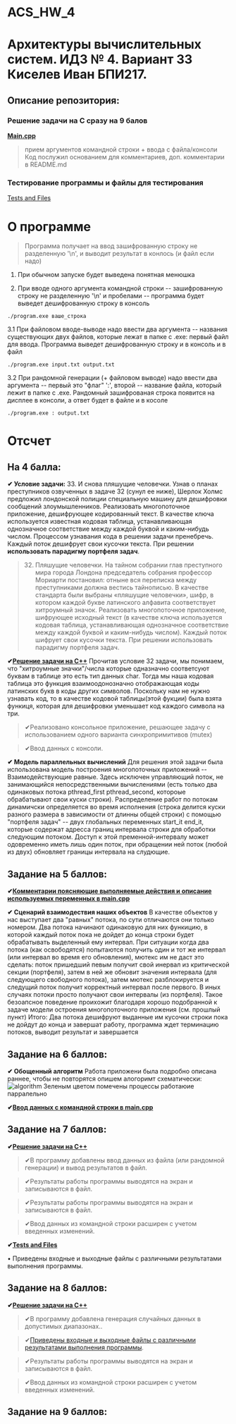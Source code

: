 # ACS_HW_4
# Архитектуры вычислительных систем. ИДЗ № 4. Вариант 33 <br/> Киселев Иван БПИ217.

## Описание репозитория:

### Решение задачи на C сразу на 9 балов 
**[Main.cpp](https://github.com/ababism/ACS_HW_4/blob/main/main.cpp)** 
> прием аргументов командной строки + ввода с файла/консоли
> Код послужил основанием для комментариев, доп. комментарии в README.md

### Тестирование программы и  файлы для тестирования
[Tests and Files](https://github.com/ababism/ACS_HW_4/tree/main/Tests)


# О программе
> Программа получает на ввод зашифрованную строку не разделенную '\n', и выводит результат в конлось (и файл если надо)

1. При обычном запуске будет выведена понятная менюшка

2. При вводе одного аргумента командной строки -- зашифрованную строку не разделенную '\n' и пробелами -- программа будет выведет дешифрованную строку в консоль
```
./program.exe вашe_строка
```

3.1 При файловом вводе-выводе надо ввести два аргумента -- названия существующих двух файлов, которые лежат в папке с .exe: первый файл для ввода. Программа выведет дешифрованную строку и в консоль и в файл

```
./program.exe input.txt output.txt
```

3.2 При рандомной генерации (+ файловом выводе) надо ввести два аргумента -- первый это "флаг" ':', второй -- название файла, который лежит в папке с .exe. Рандомный зашифрованая строка появится на дисплее в консоли, а ответ будет в файле и в косоле

```
./program.exe : output.txt
```

# Отсчет

## На 4 балла:

**✔ Условие задачи:**
33. И снова пляшущие человечки. Узнав о планах преступников озвученных в задаче 32 (сунул ее ниже), Шерлок Холмс предложил лондонской полиции специальную машину для дешифровки сообщений злоумышленников. Реализовать многопоточное приложение, дешифрующее кодированный текст. В качестве ключа используется известная кодовая таблица, устанавливающая однозначное соответствие между каждой буквой и каким-нибудь числом. Процессом узнавания кода в решении задачи пренебречь. Каждый поток дешифрует свои кусочки текста. При решении **использовать парадигму портфеля задач**.

> 32. Пляшущие человечки. На тайном собрании глав преступного мира города Лондона председатель собрания профессор Мориарти постановил: отныне вся переписка между преступниками должна вестись тайнописью. В качестве стандарта были выбраны «пляшущие человечки», шифр, в котором каждой букве латинского алфавита соответствует хитроумный значок. Реализовать многопоточное приложение, шифрующее исходный текст (в качестве ключа используется кодовая таблица, устанавливающая однозначное соответствие между каждой буквой и каким-нибудь числом). Каждый поток шифрует свои кусочки текста. При решении использовать парадигму портфеля задач.

**✔[Решение задачи на C++](https://github.com/ababism/ACS_HW_4/blob/main/main.cpp)**
Прочитав условие 32 задачи, мы понимаем, что "хитроумные значки"/числа которые одназначно соответсуют буквам в таблице это есть тип данных char. Тогда мы наша кодовая таблица это функция взаимоодонозначно отображающая коды латинских букв в коды других символов. Поскольку нам не нужно узнавать код, то в качестве кодовой таблицы(этой фукции) была взята функиця, которая для дешифровки уменьшает код каждого символа на три.
>✔Реализовано консольное приложение, решающее задачу с использованием одного варианта синхропримитивов (mutex)

>✔Ввод данных с консоли.

**✔ Модель параллельных вычислений**
Для решения этой задачи была использована модель построения многопоточных приложений -- Взаимодействующие равные. Здесь исключен управляющий поток, не занимающийся непосредственными вычислениями (есть только два одинаковых потока pthread_first pthread_second, котороые обрабатывают свои куски строки). Распределение работ по потокам динамичски определяется во время исполнения (строка делится куски разного размера в зависимости от длинны общей строки) с помощью "портфеля задач" -- двух глобальных переменных start_it end_it, которые содержат адресса границ интервала строки для обработки следующим потоком. Доступ к этой пременной-интервалу может одовременно иметь лишь один поток, при обращении ней поток (любой из двух) обновляет границы интервала на слудющие.


## Задание на 5 баллов:

**✔[Комментарии поясняющие выполняемые действия и описание используемых переменных в main.cpp](https://github.com/ababism/ACS_HW_4/blob/main/main.cpp)**

**✔ Сценарий взаимодествия наших объектов**
В качестве объектов у нас выступает два "равных" потока, по сути отличаются они только номером. Два потока начинают одинаковую для них функицию, в которой каждый поток пока не дойдет до конца строки будет обрабатывать выделенный ему интервал. При ситуации когда два потока (как освободятся) попытаются получить один и тот же интервал (или интервал во время его обновления), мютекс им не даст это сделать: поток пришедший певым получит свой инервал из критической секции (портфеля), затем в ней же обновит значения интервала (для следующего свободного потока), затем мютекс разблокируется и следущий поток получит корректный интервал после первого. В иных случаях потоки просто получают свои интервалы (из портфеля). Такое безоапсное поведение проихожит благодаря хорошо подобранной к задаче модели остроения многопоточного приложения (см. прошлый пункт)
Итого: Два потока дешифруют выданные им кусочки строки пока не дойдут до конца и завершат работу, программа ждет терминацию потоков, выводит результат и завершается


## Задание на 6 баллов:

**✔ Обощенный алгоритм**
Работа приложени была подробно описана раннее, чтобы не повторятся опишем алогоримт схематически:
![algorithm](https://user-images.githubusercontent.com/111705295/207375590-dc288a4e-6952-4f93-8a00-17a0c194b104.jpg)
Зеленым цветом помечены процессы работаюие парралельно

**✔[Ввод данных с командной строки в main.cpp](https://github.com/ababism/ACS_HW_4/blob/main/main.cpp)**


## Задание на 7 баллов:

**✔[Решение задачи на C++](https://github.com/ababism/ACS_HW_4/blob/main/main.cpp)**
>✔В программу добавлены ввод данных из файла (или рандомной генерации) и вывод результатов в файл.

>✔Результаты работы программы выводятся на экран и записываются в файл.

>✔Результаты работы программы выводятся на экран и записываются в файл.

>✔Ввод данных из командной строки расширен с учетом введенных изменений.

**✔[Tests and Files](https://github.com/ababism/ACS_HW_4/tree/main/Tests)**

• Приведены входные и выходные файлы с различными результатами выполнения программы.


## Задание на 8 баллов:

**✔[Решение задачи на C++](https://github.com/ababism/ACS_HW_4/blob/main/main.cpp)**
>✔В программу добавлена генерация случайных данных в допустимых диапазонах..

>✔[Приведены входные и выходные файлы с различными результатами выполнения программы](https://github.com/ababism/ACS_HW_4/tree/main/Tests).

>✔Результаты работы программы выводятся на экран и записываются в файл.

>✔Ввод данных из командной строки расширен с учетом введенных изменений.

## Задание на 9 баллов:

